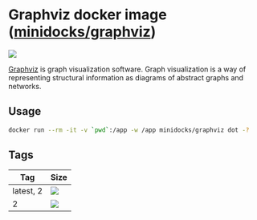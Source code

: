 Graphviz docker image ([minidocks/graphviz](https://hub.docker.com/r/minidocks/graphviz))
=========================================================================================

![](https://upload.wikimedia.org/wikipedia/en/4/48/GraphvizLogo.png)

[Graphviz](https://www.graphviz.org/) is graph visualization software. Graph
visualization is a way of representing structural information as diagrams of
abstract graphs and networks.

Usage
-----

```bash
docker run --rm -it -v `pwd`:/app -w /app minidocks/graphviz dot -?
```

Tags
----

| Tag       | Size                                                                                                             |
|-----------|------------------------------------------------------------------------------------------------------------------|
| latest, 2 | ![](https://img.shields.io/docker/image-size/minidocks/graphviz/latest?style=flat-square&logo=docker&label=size) |
| 2         | ![](https://img.shields.io/docker/image-size/minidocks/graphviz/2?style=flat-square&logo=docker&label=size)      |
